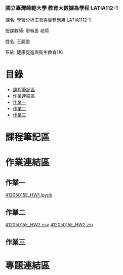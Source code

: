 ### 國立臺灣師範大學 教育大數據為學程 LATIA112-1 

課名: 學習分析工具與實務應用 LATIA1112-1

授課教師: 廖執善 老師

姓名: 王麗盈

系級: 健康促進與衛生教育116

# 目錄

- [課程筆記區](#課程筆記區)
- [作業連結區](#作業連結區)
- [作業一](#作業一)
- [作業二](#作業二)
- [作業三](#作業三)

# 課程筆記區 

# 作業連結區

## 作業一
[41205015E_HW1.ipynb](https://github.com/LATIA112-1/LATIA112-1/blob/main/HW1/41205015E.ipynb)

## 作業二
[41205015E_HW2.csv](https://github.com/LATIA112-1/LATIA112-1/blob/main/%E7%8E%8B%E9%BA%97%E7%9B%88_HW2.csv)
[41205015E_HW2.zip](https://github.com/LATIA112-1/LATIA112-1/blob/main/%E7%8E%8B%E9%BA%97%E7%9B%88_HW2.zip)
## 作業三


# 專題連結區 
